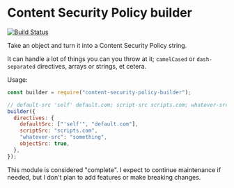 # Content Security Policy builder

[![Build Status](https://travis-ci.org/helmetjs/content-security-policy-builder.svg?branch=master)](https://travis-ci.org/helmetjs/content-security-policy-builder)

Take an object and turn it into a Content Security Policy string.

It can handle a lot of things you can you throw at it; `camelCased` or `dash-separated` directives, arrays or strings, et cetera.

Usage:

```javascript
const builder = require("content-security-policy-builder");

// default-src 'self' default.com; script-src scripts.com; whatever-src something; object-src
builder({
  directives: {
    defaultSrc: ["'self'", "default.com"],
    scriptSrc: "scripts.com",
    "whatever-src": "something",
    objectSrc: true,
  },
});
```

This module is considered "complete". I expect to continue maintenance if needed, but I don't plan to add features or make breaking changes.
